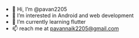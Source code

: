 - 👋 Hi, I’m @pavan2205
- 👀 I’m interested in Android and web development
- 🌱 I’m currently learning flutter
- 📫 reach me at pavannaik2205@gmail.com 

<!---
pavan2205/pavan2205 is a ✨ special ✨ repository because its `README.md` (this file) appears on your GitHub profile.
You can click the Preview link to take a look at your changes.
--->
